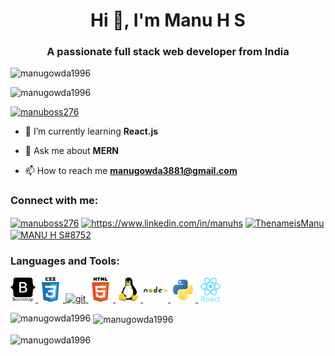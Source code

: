 <h1 align="center">Hi 👋, I'm Manu H S</h1>
<h3 align="center">A passionate full stack web developer from India</h3>
<p align="left"> <img src="https://t4.ftcdn.net/jpg/02/78/37/47/360_F_278374738_ypRn0utOVnebuhmpSrDiwkzFsdqEm0aa.jpg" alt="manugowda1996" /> </p>

<p align="left"> <img src="https://komarev.com/ghpvc/?username=manugowda1996&label=Profile%20views&color=0e75b6&style=flat" alt="manugowda1996" /> </p>

<p align="left"> <a href="https://twitter.com/manuboss276" target="blank"><img src="https://img.shields.io/twitter/follow/manuboss276?logo=twitter&style=for-the-badge" alt="manuboss276" /></a> </p>

- 🌱 I’m currently learning **React.js**

- 💬 Ask me about **MERN**

- 📫 How to reach me **manugowda3881@gmail.com**

<h3 align="left">Connect with me:</h3>
<p align="left">
<a href="https://twitter.com/manuboss276" target="blank"><img align="center" src="https://raw.githubusercontent.com/rahuldkjain/github-profile-readme-generator/master/src/images/icons/Social/twitter.svg" alt="manuboss276" height="30" width="40" /></a>
<a href="https://linkedin.com/in/manuhs" target="blank"><img align="center" src="https://raw.githubusercontent.com/rahuldkjain/github-profile-readme-generator/master/src/images/icons/Social/linked-in-alt.svg" alt="https://www.linkedin.com/in/manuhs" height="30" width="40" /></a>
<a href="https://www.youtube.com/c/ThenameisManu" target="blank"><img align="center" src="https://raw.githubusercontent.com/rahuldkjain/github-profile-readme-generator/master/src/images/icons/Social/youtube.svg" alt="ThenameisManu" height="30" width="40" /></a>
<a href="https://discord.gg/MANU H S#8752" target="blank"><img align="center" src="https://raw.githubusercontent.com/rahuldkjain/github-profile-readme-generator/master/src/images/icons/Social/discord.svg" alt="MANU H S#8752" height="30" width="40" /></a>
</p>

<h3 align="left">Languages and Tools:</h3>
<p align="left"> <a href="https://getbootstrap.com" target="_blank" rel="noreferrer"> <img src="https://raw.githubusercontent.com/devicons/devicon/master/icons/bootstrap/bootstrap-plain-wordmark.svg" alt="bootstrap" width="40" height="40"/> </a> <a href="https://www.w3schools.com/css/" target="_blank" rel="noreferrer"> <img src="https://raw.githubusercontent.com/devicons/devicon/master/icons/css3/css3-original-wordmark.svg" alt="css3" width="40" height="40"/> </a> <a href="https://git-scm.com/" target="_blank" rel="noreferrer"> <img src="https://www.vectorlogo.zone/logos/git-scm/git-scm-icon.svg" alt="git" width="40" height="40"/> </a> <a href="https://www.w3.org/html/" target="_blank" rel="noreferrer"> <img src="https://raw.githubusercontent.com/devicons/devicon/master/icons/html5/html5-original-wordmark.svg" alt="html5" width="40" height="40"/> </a> <a href="https://www.linux.org/" target="_blank" rel="noreferrer"> <img src="https://raw.githubusercontent.com/devicons/devicon/master/icons/linux/linux-original.svg" alt="linux" width="40" height="40"/> </a> <a href="https://nodejs.org" target="_blank" rel="noreferrer"> <img src="https://raw.githubusercontent.com/devicons/devicon/master/icons/nodejs/nodejs-original-wordmark.svg" alt="nodejs" width="40" height="40"/> </a> <a href="https://www.python.org" target="_blank" rel="noreferrer"> <img src="https://raw.githubusercontent.com/devicons/devicon/master/icons/python/python-original.svg" alt="python" width="40" height="40"/> </a> <a href="https://reactjs.org/" target="_blank" rel="noreferrer"> <img src="https://raw.githubusercontent.com/devicons/devicon/master/icons/react/react-original-wordmark.svg" alt="react" width="40" height="40"/> </a> </p>

<p><img align="left" src="https://github-readme-stats.vercel.app/api/top-langs?username=manugowda1996&show_icons=true&locale=en&layout=compact" alt="manugowda1996" /></p>

<p>&nbsp;<img align="center" src="https://github-readme-stats.vercel.app/api?username=manugowda1996&show_icons=true&locale=en" alt="manugowda1996" /></p>

<p><img align="center" src="https://github-readme-streak-stats.herokuapp.com/?user=manugowda1996&" alt="manugowda1996" /></p>
